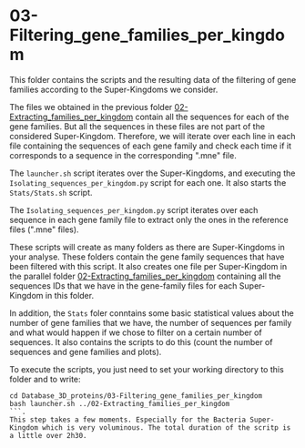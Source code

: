# 03-Filtering_gene_families_per_kingdom

This folder contains the scripts and the resulting data of the filtering of gene families according to the Super-Kingdoms we consider.

The files we obtained in the previous folder [02-Extracting_families_per_kingdom](https://github.com/BasilePajot/Database_3D_proteins/tree/main/02-Extracting_families_per_kingdom) contain all the sequences for each of the gene families. But all the sequences in these files are not part of the considered Super-Kingdom.
Therefore, we will iterate over each line in each file containing the sequences of each gene family and check each time if it corresponds to a sequence in the corresponding ".mne" file.

The `launcher.sh` script iterates over the Super-Kingdoms, and executing the `Isolating_sequences_per_kingdom.py` script for each one. It also starts the `Stats/Stats.sh` script.

The `Isolating_sequences_per_kingdom.py` script iterates over each sequence in each gene family file to extract only the ones in the reference files (".mne" files).

These scripts will create as many folders as there are Super-Kingdoms in your analyse. These folders contain the gene family sequences that have been filtered with this script. It also creates one file per Super-Kingdom in the parallel folder [02-Extracting_families_per_kingdom](https://github.com/BasilePajot/Database_3D_proteins/tree/main/02-Extracting_families_per_kingdom) containing all the sequences IDs that we have in the gene-family files for each Super-Kingdom in this folder.

In addition, the `Stats` foler conntains some basic statistical values about the number of gene families that we have, the number of sequences per family and what would happen if we chose to filter on a certain number of sequences. It also contains the scripts to do this (count the number of sequences and gene families and plots).

To execute the scripts, you just need to set your working directory to this folder and to write:
```
cd Database_3D_proteins/03-Filtering_gene_families_per_kingdom
bash launcher.sh ../02-Extracting_families_per_kingdom
```.
This step takes a few moments. Especially for the Bacteria Super-Kingdom which is very voluminous. The total duration of the scritp is a little over 2h30.